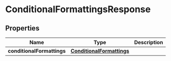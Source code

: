
# ConditionalFormattingsResponse

## Properties
Name | Type | Description | Notes
------------ | ------------- | ------------- | -------------
**conditionalFormattings** | [**ConditionalFormattings**](ConditionalFormattings.md) |  |  [optional]



